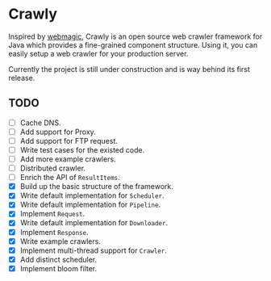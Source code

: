 # Crawly

Inspired by [webmagic](https://github.com/code4craft/webmagic), Crawly is an open source web crawler framework for Java which provides a fine-grained component structure. Using it, you can easily setup a web crawler for your production server.

Currently the project is still under construction and is way behind its first release.

## TODO

- [ ] Cache DNS.
- [ ] Add support for Proxy.
- [ ] Add support for FTP request.
- [ ] Write test cases for the existed code.
- [ ] Add more example crawlers.
- [ ] Distributed crawler.
- [ ] Enrich the API of `ResultItems`.
- [x] Build up the basic structure of the framework.
- [x] Write default implementation for `Scheduler`.
- [x] Write default implementation for `Pipeline`.
- [x] Implement `Request`.
- [x] Write default implementation for `Downloader`.
- [x] Implement `Response`.
- [x] Write example crawlers.
- [x] Implement multi-thread support for `Crawler`.
- [x] Add distinct scheduler.
- [x] Implement bloom filter.
